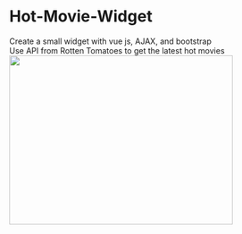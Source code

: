 # Hot-Movie-Widget
Create a small widget with vue js, AJAX, and bootstrap</br>
Use API from Rotten Tomatoes to get the latest hot movies</br>
<img src="http://i.picasion.com/pic82/948a4b632ba8cba40bbf27b20d3f9013.gif" width="400" height="303" border="0" />
